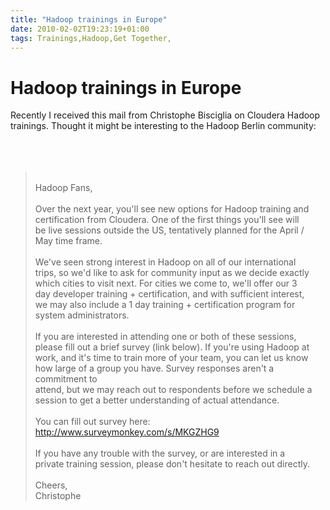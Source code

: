 ```yaml
---
title: "Hadoop trainings in Europe"
date: 2010-02-02T19:23:19+01:00
tags: Trainings,Hadoop,Get Together,
---
```


# Hadoop trainings in Europe


Recently I received this mail from Christophe Bisciglia on Cloudera Hadoop trainings. Thought it might be interesting 
to the Hadoop Berlin community: <br><br><br><br><blockquote><br>Hadoop Fans,<br><br>Over the next year, you'll see new 
options for Hadoop training and<br>certification from Cloudera. One of the first things you'll see will<br>be live 
sessions outside the US, tentatively planned for the April /<br>May time frame.<br><br>We've seen strong interest in 
Hadoop on all of our international<br>trips, so we'd like to ask for community input as we decide exactly<br>which 
cities to visit next. For cities we come to, we'll offer our 3<br>day developer training + certification, and with 
sufficient interest,<br>we may also include a 1 day training + certification program for<br>system 
administrators.<br><br>If you are interested in attending one or both of these sessions,<br>please fill out a brief 
survey (link below). If you're using Hadoop at<br>work, and it's time to train more of your team, you can let us 
know<br>how large of a group you have. Survey responses aren't a commitment to<br>attend, but we may reach out to 
respondents before we schedule a<br>session to get a better understanding of actual attendance.<br><br>You can fill out 
survey here: http://www.surveymonkey.com/s/MKGZHG9<br><br>If you have any trouble with the survey, or are interested in 
a<br>private training session, please don't hesitate to reach out 
directly.<br><br>Cheers,<br>Christophe<br></blockquote><br><br>
